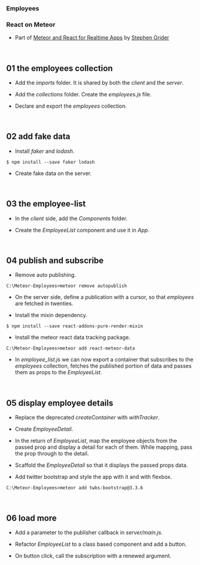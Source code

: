 ### Employees
### React on Meteor
* Part of [Meteor and React for Realtime Apps](https://www.udemy.com/meteor-react-tutorial/)
by [Stephen Grider](https://github.com/stephengrider)


&nbsp;
## 01 the employees collection

* Add the *imports* folder. It is shared by both the *client* and the *server*.

* Add the *collections* folder. Create the *employees.js* file.

* Declare and export the *employees* collection.


&nbsp;
## 02 add fake data

* Install *faker* and *lodash*.

```
$ npm install --save faker lodash
```

* Create fake data on the server.


&nbsp;
## 03 the employee-list

* In the *client* side, add the *Components* folder.

* Create the *EmployeeList* component and use it in *App*.


&nbsp;
## 04 publish and subscribe

* Remove auto publishing.

```
C:\Meteor-Employees>meteor remove autopublish
```

* On the server side, define a publication with a cursor, so that *employees* are fetched in twenties.


* Install the mixin dependency.

```
$ npm install --save react-addons-pure-render-mixin
```

* Install the meteor react data tracking package.

```
C:\Meteor-Employees>meteor add react-meteor-data
```

* In *employee_list.js* we can now export a container that subscribes to the *employees* collection, fetches the published portion of data and passes them as props to the *EmployeeList*.


&nbsp;
## 05 display employee details

* Replace the deprecated *createContainer* with *withTracker*.

* Create *EmployeeDetail*.

* In the return of *EmployeeList*, map the employee objects from the passed prop and display a detail for each of them. While mapping, pass the prop through to the detail.

* Scaffold the *EmployeeDetail* so that it displays the passed props data.

* Add twitter bootstrap and style the app with it and with flexbox.

```
C:\Meteor-Employees>meteor add twbs:bootstrap@3.3.6
```

&nbsp;
## 06 load more

* Add a parameter to the publisher callback in *server/main.js*.

* Refactor *EmployeeList* to a class based component and add a button.

* On button click, call the subscription with a renewed argument.
